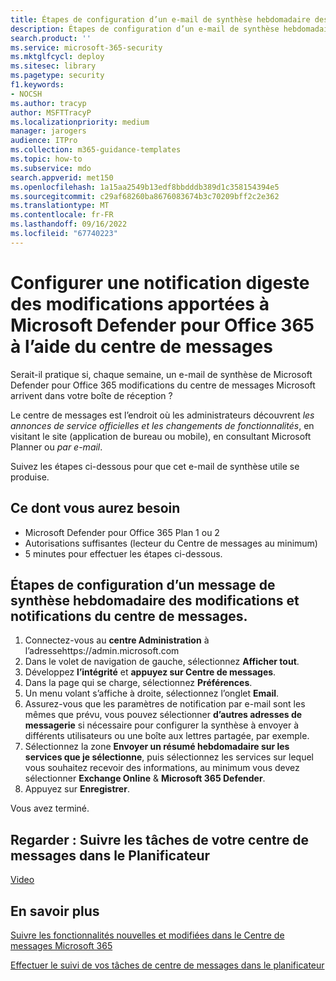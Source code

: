 ```yaml
---
title: Étapes de configuration d’un e-mail de synthèse hebdomadaire des modifications apportées au centre de messages pour Microsoft Defender pour Office 365
description: Étapes de configuration d’un e-mail de synthèse hebdomadaire de l’activité du centre de messages pour rester à jour sur les modifications apportées à Microsoft Defender pour Office 365.
search.product: ''
ms.service: microsoft-365-security
ms.mktglfcycl: deploy
ms.sitesec: library
ms.pagetype: security
f1.keywords:
- NOCSH
ms.author: tracyp
author: MSFTTracyP
ms.localizationpriority: medium
manager: jarogers
audience: ITPro
ms.collection: m365-guidance-templates
ms.topic: how-to
ms.subservice: mdo
search.appverid: met150
ms.openlocfilehash: 1a15aa2549b13edf8bbdddb389d1c358154394e5
ms.sourcegitcommit: c29af68260ba8676083674b3c70209bff2c2e362
ms.translationtype: MT
ms.contentlocale: fr-FR
ms.lasthandoff: 09/16/2022
ms.locfileid: "67740223"
---
```

# <a name="set-up-a-digest-notification-of-changes-to-microsoft-defender-for-office-365-using-the-message-center"></a>Configurer une notification digeste des modifications apportées à Microsoft Defender pour Office 365 à l’aide du centre de messages

Serait-il pratique si, chaque semaine, un e-mail de synthèse de Microsoft Defender pour Office 365 modifications du centre de messages Microsoft arrivent dans votre boîte de réception ?

Le centre de messages est l’endroit où les administrateurs découvrent *les annonces de service officielles et les changements de fonctionnalités*, en visitant le site (application de bureau ou mobile), en consultant Microsoft Planner ou *par e-mail*.

Suivez les étapes ci-dessous pour que cet e-mail de synthèse utile se produise.

## <a name="what-youll-need"></a>Ce dont vous aurez besoin

- Microsoft Defender pour Office 365 Plan 1 ou 2
- Autorisations suffisantes (lecteur du Centre de messages au minimum)
- 5 minutes pour effectuer les étapes ci-dessous.

## <a name="steps-to-set-up-a-weekly-digest-mail-of-message-center-changes-and-notifications"></a>Étapes de configuration d’un message de synthèse hebdomadaire des modifications et notifications du centre de messages.
1. Connectez-vous au **centre Administration** à l’adressehttps://admin.microsoft.com
1. Dans le volet de navigation de gauche, sélectionnez **Afficher tout**.
1. Développez **l’intégrité** et **appuyez sur Centre de messages**.
1. Dans la page qui se charge, sélectionnez **Préférences**.
1. Un menu volant s’affiche à droite, sélectionnez l’onglet **Email**.
1. Assurez-vous que les paramètres de notification par e-mail sont les mêmes que prévu, vous pouvez sélectionner **d’autres adresses de messagerie** si nécessaire pour configurer la synthèse à envoyer à différents utilisateurs ou une boîte aux lettres partagée, par exemple.
1. Sélectionnez la zone **Envoyer un résumé hebdomadaire sur les services que je sélectionne**, puis sélectionnez les services sur lequel vous souhaitez recevoir des informations, au minimum vous devez sélectionner **Exchange Online** &  **Microsoft 365 Defender**.
1. Appuyez sur **Enregistrer**.

Vous avez terminé.

## <a name="watch-track-your-message-center-tasks-in-planner"></a>Regarder : Suivre les tâches de votre centre de messages dans le Planificateur
[Video](https://www.microsoft.com/en-us/videoplayer/embed/RE4C7Ne)

## <a name="learn-more"></a>En savoir plus
[Suivre les fonctionnalités nouvelles et modifiées dans le Centre de messages Microsoft 365](../../../admin/manage/message-center.md)

[Effectuer le suivi de vos tâches de centre de messages dans le planificateur](/office365/planner/track-message-center-tasks-planner)
